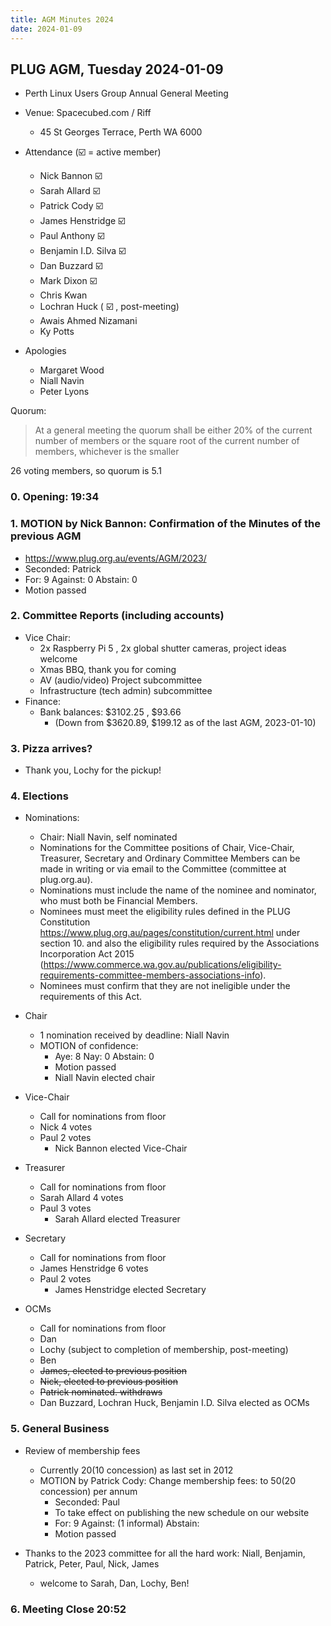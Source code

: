 ```yaml
---
title: AGM Minutes 2024
date: 2024-01-09
---
```


## PLUG AGM, Tuesday 2024-01-09
- Perth Linux Users Group Annual General Meeting
- Venue: Spacecubed.com / Riff
  - 45 St Georges Terrace, Perth WA 6000

- Attendance (:ballot_box_with_check: = active member)
  - Nick Bannon :ballot_box_with_check:
  - Sarah Allard :ballot_box_with_check:
  - Patrick Cody :ballot_box_with_check:
  - James Henstridge :ballot_box_with_check:
  - Paul Anthony :ballot_box_with_check:
  - Benjamin I.D. Silva :ballot_box_with_check:
  - Dan Buzzard :ballot_box_with_check:
  - Mark Dixon :ballot_box_with_check:
  - Chris Kwan
  - Lochran Huck ( :ballot_box_with_check: , post-meeting)
  - Awais Ahmed Nizamani
  - Ky Potts

- Apologies
  - Margaret Wood
  - Niall Navin
  - Peter Lyons

Quorum:

> At a general meeting the quorum shall be either 20% of the current number of members or the square root of the current number of members, whichever is the smaller

26 voting members, so quorum is 5.1

### 0. Opening: 19:34
### 1. MOTION by Nick Bannon: Confirmation of the Minutes of the previous AGM
   - https://www.plug.org.au/events/AGM/2023/
   - Seconded: Patrick
   - For: 9 Against: 0 Abstain: 0
   - Motion passed

### 2. Committee Reports (including accounts)
  - Vice Chair:
    - 2x Raspberry Pi 5 , 2x global shutter cameras, project ideas welcome
    - Xmas BBQ, thank you for coming
    - AV (audio/video) Project subcommittee
    - Infrastructure (tech admin) subcommittee
  - Finance:
    - Bank balances: $3102.25 , $93.66
      - (Down from $3620.89, $199.12 as of the last AGM, 2023-01-10)

### 3. Pizza arrives?
- Thank you, Lochy for the pickup!

### 4. Elections
- Nominations:
  - Chair: Niall Navin, self nominated
  - Nominations for the Committee positions of Chair, Vice-Chair, Treasurer, Secretary and Ordinary Committee Members can be made in writing or via email to the Committee (committee at plug.org.au).
  - Nominations must include the name of the nominee and nominator, who must both be Financial Members.
  - Nominees must meet the eligibility rules defined in the PLUG Constitution https://www.plug.org.au/pages/constitution/current.html under section 10. and also the eligibility rules required by the Associations Incorporation Act 2015 (https://www.commerce.wa.gov.au/publications/eligibility-requirements-committee-members-associations-info).
  - Nominees must confirm that they are not ineligible under the requirements of this Act.

- Chair
  - 1 nomination received by deadline: Niall Navin
  - MOTION of confidence:
    - Aye: 8 Nay: 0 Abstain: 0
    - Motion passed
    - Niall Navin elected chair

- Vice-Chair
  - Call for nominations from floor
  - Nick 4 votes
  - Paul 2 votes
    - Nick Bannon elected Vice-Chair

- Treasurer
  - Call for nominations from floor
  - Sarah Allard 4 votes
  - Paul 3 votes
    - Sarah Allard elected Treasurer

- Secretary
  - Call for nominations from floor
  - James Henstridge 6 votes
  - Paul 2 votes
    - James Henstridge elected Secretary

- OCMs
  - Call for nominations from floor
  - Dan
  - Lochy (subject to completion of membership, post-meeting)
  - Ben
  - ~~James, elected to previous position~~
  - ~~Nick, elected to previous position~~
  - ~~Patrick nominated. withdraws~~
  - Dan Buzzard, Lochran Huck, Benjamin I.D. Silva elected as OCMs

### 5. General Business
- Review of membership fees
     - Currently $20 ($10 concession) as last set in 2012
     - MOTION by Patrick Cody: Change membership fees: to $50 ($20 concession) per annum
       - Seconded: Paul
       - To take effect on publishing the new schedule on our website
       - For: 9 Against: (1 informal) Abstain:
       - Motion passed

- Thanks to the 2023 committee for all the hard work: Niall, Benjamin, Patrick, Peter, Paul, Nick, James
  - welcome to Sarah, Dan, Lochy, Ben!

### 6. Meeting Close 20:52
